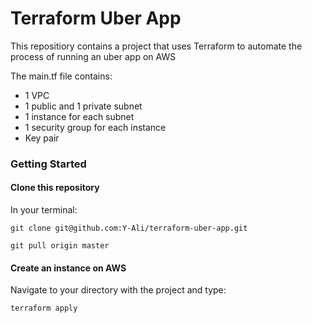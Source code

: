 # Terraform Uber App

This repositiory contains a project that uses Terraform to automate the process of running an uber app on AWS

The main.tf file contains:

- 1 VPC
- 1 public and 1 private subnet
- 1 instance for each subnet
- 1 security group for each instance
- Key pair

### Getting Started
#### Clone this repository
In your terminal:

`git clone git@github.com:Y-Ali/terraform-uber-app.git`

`git pull origin master`

#### Create an instance on AWS
Navigate to your directory with the project and type:

`terraform apply`
